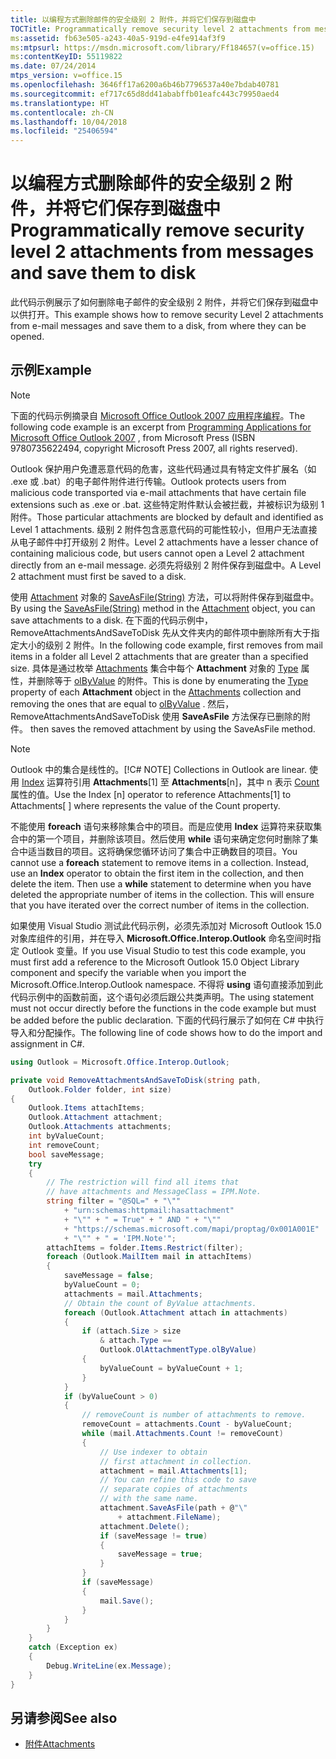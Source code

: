 ```yaml
---
title: 以编程方式删除邮件的安全级别 2 附件，并将它们保存到磁盘中
TOCTitle: Programmatically remove security level 2 attachments from messages and save them to disk
ms:assetid: fb63e505-a243-40a5-919d-e4fe914af3f9
ms:mtpsurl: https://msdn.microsoft.com/library/Ff184657(v=office.15)
ms:contentKeyID: 55119822
ms.date: 07/24/2014
mtps_version: v=office.15
ms.openlocfilehash: 3646ff17a6200a6b46b7796537a40e7bdab40781
ms.sourcegitcommit: ef717c65d8dd41ababffb01eafc443c79950aed4
ms.translationtype: HT
ms.contentlocale: zh-CN
ms.lasthandoff: 10/04/2018
ms.locfileid: "25406594"
---
```

# <a name="programmatically-remove-security-level-2-attachments-from-messages-and-save-them-to-disk"></a><span data-ttu-id="db11a-102">以编程方式删除邮件的安全级别 2 附件，并将它们保存到磁盘中</span><span class="sxs-lookup"><span data-stu-id="db11a-102">Programmatically remove security level 2 attachments from messages and save them to disk</span></span>

<span data-ttu-id="db11a-103">此代码示例展示了如何删除电子邮件的安全级别 2 附件，并将它们保存到磁盘中以供打开。</span><span class="sxs-lookup"><span data-stu-id="db11a-103">This example shows how to remove security Level 2 attachments from e-mail messages and save them to a disk, from where they can be opened.</span></span>

## <a name="example"></a><span data-ttu-id="db11a-104">示例</span><span class="sxs-lookup"><span data-stu-id="db11a-104">Example</span></span>

> [!NOTE] 
> <span data-ttu-id="db11a-105">下面的代码示例摘录自 [Microsoft Office Outlook 2007 应用程序编程](https://www.amazon.com/gp/product/0735622493?ie=UTF8&tag=msmsdn-20&linkCode=as2&camp=1789&creative=9325&creativeASIN=0735622493)。</span><span class="sxs-lookup"><span data-stu-id="db11a-105">The following code example is an excerpt from  [Programming Applications for Microsoft Office Outlook 2007](https://www.amazon.com/gp/product/0735622493?ie=UTF8&tag=msmsdn-20&linkCode=as2&camp=1789&creative=9325&creativeASIN=0735622493)  , from Microsoft Press (ISBN 9780735622494, copyright Microsoft Press 2007, all rights reserved).</span></span>

<span data-ttu-id="db11a-106">Outlook 保护用户免遭恶意代码的危害，这些代码通过具有特定文件扩展名（如 .exe 或 .bat）的电子邮件附件进行传输。</span><span class="sxs-lookup"><span data-stu-id="db11a-106">Outlook protects users from malicious code transported via e-mail attachments that have certain file extensions such as .exe or .bat.</span></span> <span data-ttu-id="db11a-107">这些特定附件默认会被拦截，并被标识为级别 1 附件。</span><span class="sxs-lookup"><span data-stu-id="db11a-107">Those particular attachments are blocked by default and identified as Level 1 attachments.</span></span> <span data-ttu-id="db11a-108">级别 2 附件包含恶意代码的可能性较小，但用户无法直接从电子邮件中打开级别 2 附件。</span><span class="sxs-lookup"><span data-stu-id="db11a-108">Level 2 attachments have a lesser chance of containing malicious code, but users cannot open a Level 2 attachment directly from an e-mail message.</span></span> <span data-ttu-id="db11a-109">必须先将级别 2 附件保存到磁盘中。</span><span class="sxs-lookup"><span data-stu-id="db11a-109">A Level 2 attachment must first be saved to a disk.</span></span>

<span data-ttu-id="db11a-110">使用 [Attachment](https://msdn.microsoft.com/library/bb609285\(v=office.15\)) 对象的 [SaveAsFile(String)](https://msdn.microsoft.com/library/bb624311\(v=office.15\)) 方法，可以将附件保存到磁盘中。</span><span class="sxs-lookup"><span data-stu-id="db11a-110">By using the [SaveAsFile(String)](https://msdn.microsoft.com/library/bb624311\(v=office.15\)) method in the [Attachment](https://msdn.microsoft.com/library/bb609285\(v=office.15\)) object, you can save attachments to a disk.</span></span> <span data-ttu-id="db11a-111">在下面的代码示例中，RemoveAttachmentsAndSaveToDisk 先从文件夹内的邮件项中删除所有大于指定大小的级别 2 附件。</span><span class="sxs-lookup"><span data-stu-id="db11a-111">In the following code example,   first removes from mail items in a folder all Level 2 attachments that are greater than a specified size.</span></span> <span data-ttu-id="db11a-112">具体是通过枚举 [Attachments](https://msdn.microsoft.com/library/bb646211\(v=office.15\)) 集合中每个 **Attachment** 对象的 [Type](https://msdn.microsoft.com/library/bb609277\(v=office.15\)) 属性，并删除等于 [olByValue](https://msdn.microsoft.com/library/bb623448\(v=office.15\)) 的附件。</span><span class="sxs-lookup"><span data-stu-id="db11a-112">This is done by enumerating the [Type](https://msdn.microsoft.com/library/bb609277\(v=office.15\)) property of each **Attachment** object in the [Attachments](https://msdn.microsoft.com/library/bb646211\(v=office.15\)) collection and removing the ones that are equal to [olByValue](https://msdn.microsoft.com/library/bb623448\(v=office.15\)) .</span></span> <span data-ttu-id="db11a-113">然后，RemoveAttachmentsAndSaveToDisk 使用 **SaveAsFile** 方法保存已删除的附件。</span><span class="sxs-lookup"><span data-stu-id="db11a-113"> then saves the removed attachment by using the SaveAsFile method.</span></span>

> [!NOTE] 
> <span data-ttu-id="db11a-114">Outlook 中的集合是线性的。</span><span class="sxs-lookup"><span data-stu-id="db11a-114">[!C# NOTE] Collections in Outlook are linear.</span></span> <span data-ttu-id="db11a-115">使用 [Index](https://docs.microsoft.com/dotnet/api/microsoft.office.interop.outlook.attachment.index?view=outlook-pia) 运算符引用 **Attachments**[1] 至 **Attachments**[n]，其中 n 表示 [Count](https://docs.microsoft.com/dotnet/api/microsoft.office.interop.outlook.attachments.count?view=outlook-pia) 属性的值。</span><span class="sxs-lookup"><span data-stu-id="db11a-115">Use the Index [n] operator to reference Attachments[1] to Attachments[ ] where   represents the value of the Count property.</span></span>
> 
> <span data-ttu-id="db11a-p104">不能使用 **foreach** 语句来移除集合中的项目。而是应使用 **Index** 运算符来获取集合中的第一个项目，并删除该项目。然后使用 **while** 语句来确定您何时删除了集合中适当数目的项目。这将确保您循环访问了集合中正确数目的项目。</span><span class="sxs-lookup"><span data-stu-id="db11a-p104">You cannot use a **foreach** statement to remove items in a collection. Instead, use an **Index** operator to obtain the first item in the collection, and then delete the item. Then use a **while** statement to determine when you have deleted the appropriate number of items in the collection. This will ensure that you have iterated over the correct number of items in the collection.</span></span>

<span data-ttu-id="db11a-120">如果使用 Visual Studio 测试此代码示例，必须先添加对 Microsoft Outlook 15.0 对象库组件的引用，并在导入 **Microsoft.Office.Interop.Outlook** 命名空间时指定 Outlook 变量。</span><span class="sxs-lookup"><span data-stu-id="db11a-120">If you use Visual Studio to test this code example, you must first add a reference to the Microsoft Outlook 15.0 Object Library component and specify the   variable when you import the Microsoft.Office.Interop.Outlook namespace.</span></span> <span data-ttu-id="db11a-121">不得将 **using** 语句直接添加到此代码示例中的函数前面，这个语句必须后跟公共类声明。</span><span class="sxs-lookup"><span data-stu-id="db11a-121">The using statement must not occur directly before the functions in the code example but must be added before the public   declaration.</span></span> <span data-ttu-id="db11a-122">下面的代码行展示了如何在 C\# 中执行导入和分配操作。</span><span class="sxs-lookup"><span data-stu-id="db11a-122">The following line of code shows how to do the import and assignment in C#.</span></span>

```csharp
using Outlook = Microsoft.Office.Interop.Outlook;
```

```csharp
private void RemoveAttachmentsAndSaveToDisk(string path,
    Outlook.Folder folder, int size)
{
    Outlook.Items attachItems;
    Outlook.Attachment attachment;
    Outlook.Attachments attachments;
    int byValueCount;
    int removeCount;
    bool saveMessage;
    try
    {
        // The restriction will find all items that
        // have attachments and MessageClass = IPM.Note.
        string filter = "@SQL=" + "\""
            + "urn:schemas:httpmail:hasattachment"
            + "\"" + " = True" + " AND " + "\""
            + "https://schemas.microsoft.com/mapi/proptag/0x001A001E"
            + "\"" + " = 'IPM.Note'";
        attachItems = folder.Items.Restrict(filter);
        foreach (Outlook.MailItem mail in attachItems)
        {
            saveMessage = false;
            byValueCount = 0;
            attachments = mail.Attachments;
            // Obtain the count of ByValue attachments.
            foreach (Outlook.Attachment attach in attachments)
            {
                if (attach.Size > size
                    & attach.Type ==
                    Outlook.OlAttachmentType.olByValue)
                {
                    byValueCount = byValueCount + 1;
                }
            }
            if (byValueCount > 0)
            {
                // removeCount is number of attachments to remove.
                removeCount = attachments.Count - byValueCount;
                while (mail.Attachments.Count != removeCount)
                {
                    // Use indexer to obtain 
                    // first attachment in collection.
                    attachment = mail.Attachments[1];
                    // You can refine this code to save 
                    // separate copies of attachments 
                    // with the same name.
                    attachment.SaveAsFile(path + @"\"
                        + attachment.FileName);
                    attachment.Delete();
                    if (saveMessage != true)
                    {
                        saveMessage = true;
                    }
                }
                if (saveMessage)
                {
                    mail.Save();
                }
            }
        }
    }
    catch (Exception ex)
    {
        Debug.WriteLine(ex.Message);
    }
}
```

## <a name="see-also"></a><span data-ttu-id="db11a-123">另请参阅</span><span class="sxs-lookup"><span data-stu-id="db11a-123">See also</span></span>

- [<span data-ttu-id="db11a-124">附件</span><span class="sxs-lookup"><span data-stu-id="db11a-124">Attachments</span></span>](attachments.md)

